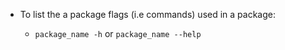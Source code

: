 - To list the a package flags (i.e commands) used in a package:

  - ```package_name -h```
or
```package_name --help```
